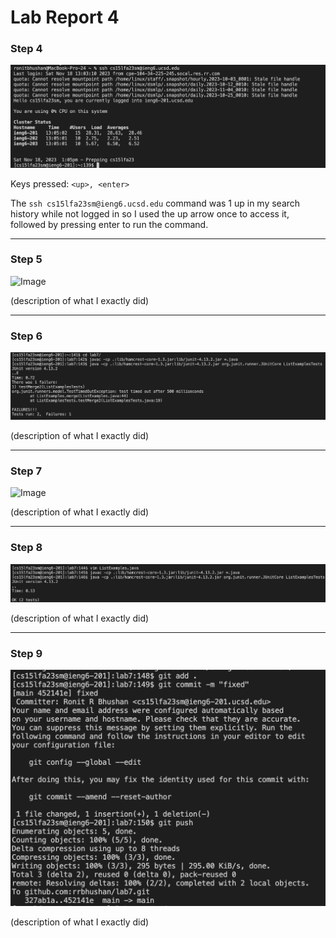 # Lab Report 4

### Step 4

![Image](/lab4images/s4.png)

Keys pressed: ```<up>, <enter>```

The `ssh cs15lfa23sm@ieng6.ucsd.edu` command was 1 up in my search history while not logged in so I used the up arrow once to access it, followed by pressing enter to run the command. 

***

### Step 5

![Image](/lab4images/s5.png)

(description of what I exactly did) 

***

### Step 6

![Image](/lab4images/s6.png)

(description of what I exactly did) 

***

### Step 7

![Image](/lab4images/s7.png)

(description of what I exactly did) 

***

### Step 8

![Image](/lab4images/s8.png)

(description of what I exactly did) 

***

### Step 9

![Image](/lab4images/s9.png)

(description of what I exactly did) 
